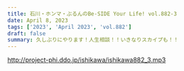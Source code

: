 ```yaml
---
title: 石川・ホンマ・ぶるんのBe-SIDE Your Life! vol.882-3
date: April 8, 2023
tags: ['2023', 'April 2023', 'vol.882']
draft: false
summary: 久しぶりにやります！人生相談！！いきなりスカイプも！！
---
```


http://project-phi.ddo.jp/ishikawa/ishikawa882_3.mp3